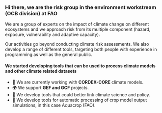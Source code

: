 ### Hi there, we are the risk group in the environment workstream (OCB division) at FAO 

We are a group of experts on the impact of climate change on different ecosystems and we approach risk from its multiple component (hazard, exposure, vulnerability and adaptive capacity).   

Our activities go beyond conducting climate risk assessments. We also develop a range of different tools, targeting both people with experience in programming as well as the general public.  
  
#### We started developing tools that can be used to process climate models and other climate related datasets

- 🏢 We are currently working with **CORDEX-CORE** climate models.
- 🌍 We support **GEF and GCF** projects.
- 🌱 We develop tools that could better link climate science and policy.  
- 🌱 We develop tools for automatic processing of crop model output simulations, in this case Aquacrop (FAO).

